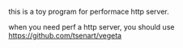 
this is a toy program for performace http server.

when you need perf a http server, you should use https://github.com/tsenart/vegeta
